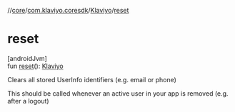 //[core](../../../index.md)/[com.klaviyo.coresdk](../index.md)/[Klaviyo](index.md)/[reset](reset.md)

# reset

[androidJvm]\
fun [reset](reset.md)(): [Klaviyo](index.md)

Clears all stored UserInfo identifiers (e.g. email or phone)

This should be called whenever an active user in your app is removed (e.g. after a logout)
